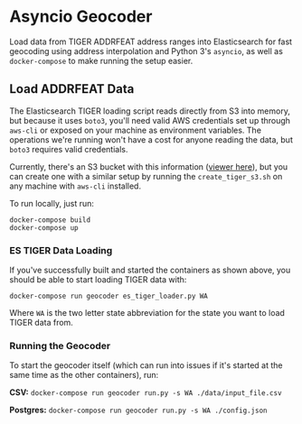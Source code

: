 # Asyncio Geocoder

Load data from TIGER ADDRFEAT address ranges into Elasticsearch for fast geocoding
using address interpolation and Python 3's `asyncio`, as well as `docker-compose`
to make running the setup easier.

## Load ADDRFEAT Data

The Elasticsearch TIGER loading script reads directly from S3 into memory, but because
it uses `boto3`, you'll need valid AWS credentials set up through `aws-cli` or
exposed on your machine as environment variables. The operations we're running
won't have a cost for anyone reading the data, but `boto3` requires valid credentials.

Currently, there's an S3 bucket with this information ([viewer here](https://nvf-tiger-2016.s3.amazonaws.com/index.html)),
but you can create one with a similar setup by running the `create_tiger_s3.sh`
on any machine with `aws-cli` installed.

To run locally, just run:

```
docker-compose build
docker-compose up
```

### ES TIGER Data Loading

If you've successfully built and started the containers as shown above, you should
be able to start loading TIGER data with:

`docker-compose run geocoder es_tiger_loader.py WA`

Where `WA` is the two letter state abbreviation for the state you want to load
TIGER data from.

### Running the Geocoder

To start the geocoder itself (which can run into issues if it's started at
the same time as the other containers), run:

**CSV:** `docker-compose run geocoder run.py -s WA ./data/input_file.csv`

**Postgres:** `docker-compose run geocoder run.py -s WA ./config.json `

